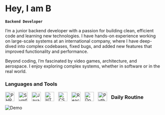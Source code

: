 # Hey, I am B

**`Backend Developer`**

I’m a junior backend developer with a passion for building clean, efficient code and learning new technologies. I have hands-on experience working on large-scale systems at an international company, where I have deep-dived into complex codebases, fixed bugs, and added new features that improved functionality and performance.

Beyond coding, I’m fascinated by video games, architecture, and aerospace. I enjoy exploring complex systems, whether in software or in the real world.


### Languages and Tools

<img align="left" alt="PHP" width="30px" style="padding-right:10px;" src="https://cdn.jsdelivr.net/gh/devicons/devicon/icons/php/php-original.svg" />
<img align="left" alt="Symfony" width="30px" style="padding-right:10px;" src="https://cdn.jsdelivr.net/gh/devicons/devicon/icons/symfony/symfony-original.svg" />
<img align="left" alt="JavaScript" width="30px" style="padding-right:10px;" src="https://cdn.jsdelivr.net/gh/devicons/devicon/icons/javascript/javascript-original.svg" />
<img align="left" alt="HTML5" width="30px" style="padding-right:10px;" src="https://cdn.jsdelivr.net/gh/devicons/devicon/icons/html5/html5-original.svg" />
<img align="left" alt="CSS3" width="30px" style="padding-right:10px;" src="https://cdn.jsdelivr.net/gh/devicons/devicon/icons/css3/css3-original.svg" />
<img align="left" alt="React Native" width="30px" style="padding-right:10px;" src="https://cdn.jsdelivr.net/gh/devicons/devicon/icons/react/react-original.svg" />
<img align="left" alt="Doctrine" width="30px" style="padding-right:10px;" src="https://cdn.jsdelivr.net/gh/devicons/devicon/icons/doctrine/doctrine-original.svg" />
<img align="left" alt="Python" width="30px" style="padding-right:10px;" src="https://cdn.jsdelivr.net/gh/devicons/devicon/icons/python/python-original.svg" />



### Daily Routine

![Demo](https://tenor.com/view/gordon-freeman-half-life2-valve-walking-literally-me-gif-27271895)

